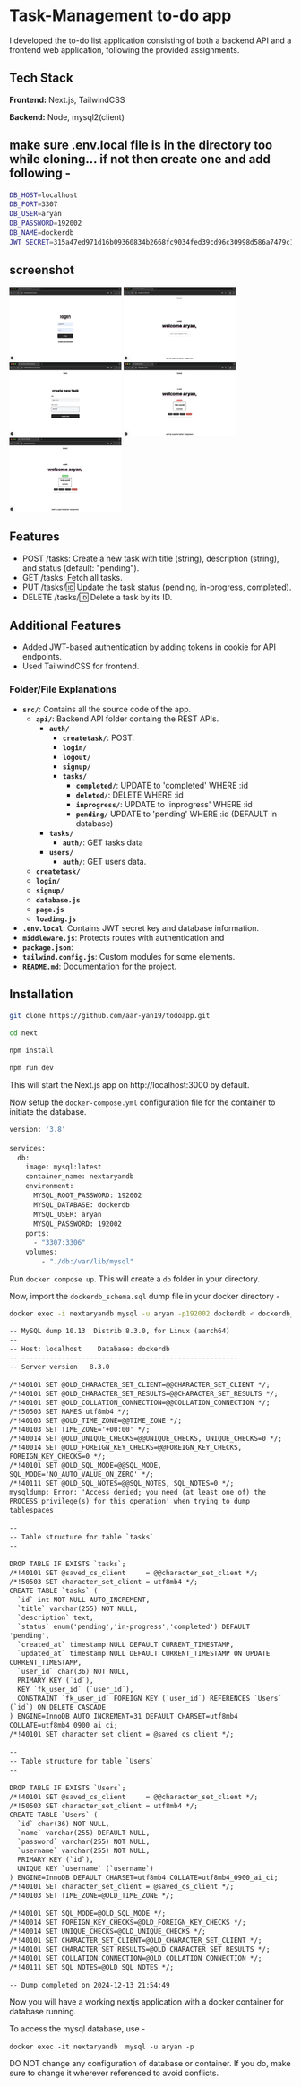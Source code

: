 
# Task-Management to-do app

I developed the to-do list application consisting of both a backend API and a frontend web application, following the provided assignments.
## Tech Stack

**Frontend:** Next.js, TailwindCSS

**Backend:** Node, mysql2(client)

## make sure .env.local file is in the directory too while cloning... if not then create one and add following - 

```bash
DB_HOST=localhost
DB_PORT=3307
DB_USER=aryan
DB_PASSWORD=192002
DB_NAME=dockerdb
JWT_SECRET=315a47ed971d16b09360834b2668fc9034fed39cd96c30998d586a7479c13e0645549bfc99162abc3a64a259511235634c103a23c72c5491c25481bf8538c160

```

## screenshot 

<img src="/login.png" alt="login page" width="200" />
<img src="/app.png" alt="app page" width="200" />
<img src="/task_empty.png" alt="new task" width="200" />
<img src="/task_example.png" alt="example to-do app page" width="200" />
<img src="/task_example_completed_status.png" alt="change stauts to completed" width="200" />

## Features

- POST /tasks: Create a new task with title (string), description (string), and status (default: "pending").
- GET /tasks: Fetch all tasks.
- PUT /tasks/:id: Update the task status (pending, in-progress, completed).
- DELETE /tasks/:id: Delete a task by its ID.


## Additional Features

- Added JWT-based authentication by adding tokens in cookie for API endpoints.
-  Used TailwindCSS for frontend.



### Folder/File Explanations

- **`src/`**: Contains all the source code of the app.
  - **`api/`**: Backend API folder containg the REST APIs.
    - **`auth/`**
      - **`createtask/`**: POST.
      - **`login/`**
      - **`logout/`**
      - **`signup/`**
      - **`tasks/`**
        - **`completed/`**: UPDATE to 'completed' WHERE :id
        - **`deleted/`**: DELETE WHERE :id
        - **`inprogress/`**: UPDATE to 'inprogress' WHERE :id
        - **`pending/`** UPDATE to 'pending' WHERE :id (DEFAULT in database)
    - **`tasks/`**
      - **`auth/`**: GET tasks data
    - **`users/`**
      - **`auth/`**: GET users data.
  - **`createtask/`**
  - **`login/`**
  - **`signup/`**
  - **`database.js`**
  - **`page.js`**
  - **`loading.js`**
- **`.env.local`**: Contains JWT secret key and database information.
- **`middleware.js`**: Protects routes with authentication and 
- **`package.json`**:
- **`tailwind.config.js`**: Custom modules for some elements. 
- **`README.md`**: Documentation for the project.



## Installation

```bash
git clone https://github.com/aar-yan19/todoapp.git
```

```bash
cd next
```

```bash
npm install
```

```bash
npm run dev
```

This will start the Next.js app on http://localhost:3000 by default.

Now setup the ``` docker-compose.yml ``` configuration file for the container to initiate the database. 


```bash
version: '3.8'

services:
  db:
    image: mysql:latest
    container_name: nextaryandb
    environment:
      MYSQL_ROOT_PASSWORD: 192002
      MYSQL_DATABASE: dockerdb
      MYSQL_USER: aryan
      MYSQL_PASSWORD: 192002
    ports:
      - "3307:3306"
    volumes:
        - "./db:/var/lib/mysql"

```

Run ``` docker compose up ```. This will create a ``` db ``` folder in your directory. 

Now, import the ``` dockerdb_schema.sql ``` dump file in your docker directory - 


```bash
docker exec -i nextaryandb mysql -u aryan -p192002 dockerdb < dockerdb_schema.sql

```

``` mysqldump: [Warning] Using a password on the command line interface can be insecure.
-- MySQL dump 10.13  Distrib 8.3.0, for Linux (aarch64)
--
-- Host: localhost    Database: dockerdb
-- ------------------------------------------------------
-- Server version	8.3.0

/*!40101 SET @OLD_CHARACTER_SET_CLIENT=@@CHARACTER_SET_CLIENT */;
/*!40101 SET @OLD_CHARACTER_SET_RESULTS=@@CHARACTER_SET_RESULTS */;
/*!40101 SET @OLD_COLLATION_CONNECTION=@@COLLATION_CONNECTION */;
/*!50503 SET NAMES utf8mb4 */;
/*!40103 SET @OLD_TIME_ZONE=@@TIME_ZONE */;
/*!40103 SET TIME_ZONE='+00:00' */;
/*!40014 SET @OLD_UNIQUE_CHECKS=@@UNIQUE_CHECKS, UNIQUE_CHECKS=0 */;
/*!40014 SET @OLD_FOREIGN_KEY_CHECKS=@@FOREIGN_KEY_CHECKS, FOREIGN_KEY_CHECKS=0 */;
/*!40101 SET @OLD_SQL_MODE=@@SQL_MODE, SQL_MODE='NO_AUTO_VALUE_ON_ZERO' */;
/*!40111 SET @OLD_SQL_NOTES=@@SQL_NOTES, SQL_NOTES=0 */;
mysqldump: Error: 'Access denied; you need (at least one of) the PROCESS privilege(s) for this operation' when trying to dump tablespaces

--
-- Table structure for table `tasks`
--

DROP TABLE IF EXISTS `tasks`;
/*!40101 SET @saved_cs_client     = @@character_set_client */;
/*!50503 SET character_set_client = utf8mb4 */;
CREATE TABLE `tasks` (
  `id` int NOT NULL AUTO_INCREMENT,
  `title` varchar(255) NOT NULL,
  `description` text,
  `status` enum('pending','in-progress','completed') DEFAULT 'pending',
  `created_at` timestamp NULL DEFAULT CURRENT_TIMESTAMP,
  `updated_at` timestamp NULL DEFAULT CURRENT_TIMESTAMP ON UPDATE CURRENT_TIMESTAMP,
  `user_id` char(36) NOT NULL,
  PRIMARY KEY (`id`),
  KEY `fk_user_id` (`user_id`),
  CONSTRAINT `fk_user_id` FOREIGN KEY (`user_id`) REFERENCES `Users` (`id`) ON DELETE CASCADE
) ENGINE=InnoDB AUTO_INCREMENT=31 DEFAULT CHARSET=utf8mb4 COLLATE=utf8mb4_0900_ai_ci;
/*!40101 SET character_set_client = @saved_cs_client */;

--
-- Table structure for table `Users`
--

DROP TABLE IF EXISTS `Users`;
/*!40101 SET @saved_cs_client     = @@character_set_client */;
/*!50503 SET character_set_client = utf8mb4 */;
CREATE TABLE `Users` (
  `id` char(36) NOT NULL,
  `name` varchar(255) DEFAULT NULL,
  `password` varchar(255) NOT NULL,
  `username` varchar(255) NOT NULL,
  PRIMARY KEY (`id`),
  UNIQUE KEY `username` (`username`)
) ENGINE=InnoDB DEFAULT CHARSET=utf8mb4 COLLATE=utf8mb4_0900_ai_ci;
/*!40101 SET character_set_client = @saved_cs_client */;
/*!40103 SET TIME_ZONE=@OLD_TIME_ZONE */;

/*!40101 SET SQL_MODE=@OLD_SQL_MODE */;
/*!40014 SET FOREIGN_KEY_CHECKS=@OLD_FOREIGN_KEY_CHECKS */;
/*!40014 SET UNIQUE_CHECKS=@OLD_UNIQUE_CHECKS */;
/*!40101 SET CHARACTER_SET_CLIENT=@OLD_CHARACTER_SET_CLIENT */;
/*!40101 SET CHARACTER_SET_RESULTS=@OLD_CHARACTER_SET_RESULTS */;
/*!40101 SET COLLATION_CONNECTION=@OLD_COLLATION_CONNECTION */;
/*!40111 SET SQL_NOTES=@OLD_SQL_NOTES */;

-- Dump completed on 2024-12-13 21:54:49
 ```

Now you will have a working nextjs application with a docker container for database running. 

To access the mysql database, use -

``` docker exec -it nextaryandb  mysql -u aryan -p ```

DO NOT change any configuration of database or container. If you do, make sure to change it wherever referenced to avoid conflicts.

